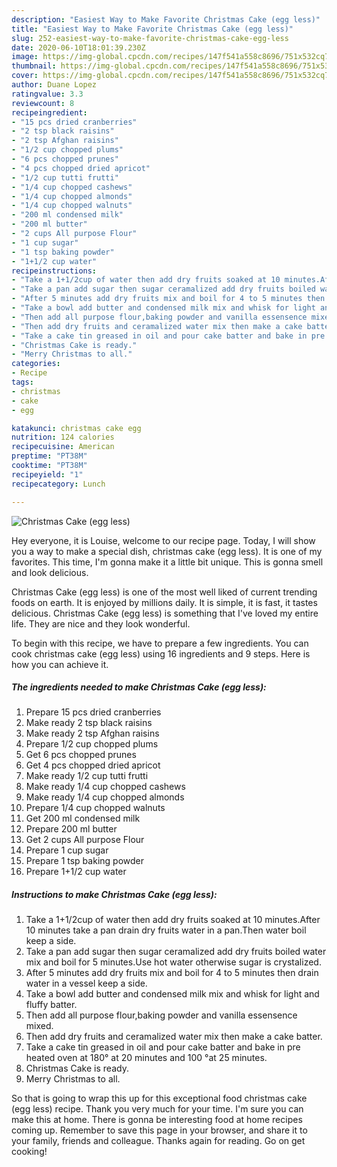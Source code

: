```yaml
---
description: "Easiest Way to Make Favorite Christmas Cake (egg less)"
title: "Easiest Way to Make Favorite Christmas Cake (egg less)"
slug: 252-easiest-way-to-make-favorite-christmas-cake-egg-less
date: 2020-06-10T18:01:39.230Z
image: https://img-global.cpcdn.com/recipes/147f541a558c8696/751x532cq70/christmas-cake-egg-less-recipe-main-photo.jpg
thumbnail: https://img-global.cpcdn.com/recipes/147f541a558c8696/751x532cq70/christmas-cake-egg-less-recipe-main-photo.jpg
cover: https://img-global.cpcdn.com/recipes/147f541a558c8696/751x532cq70/christmas-cake-egg-less-recipe-main-photo.jpg
author: Duane Lopez
ratingvalue: 3.3
reviewcount: 8
recipeingredient:
- "15 pcs dried cranberries"
- "2 tsp black raisins"
- "2 tsp Afghan raisins"
- "1/2 cup chopped plums"
- "6 pcs chopped prunes"
- "4 pcs chopped dried apricot"
- "1/2 cup tutti frutti"
- "1/4 cup chopped cashews"
- "1/4 cup chopped almonds"
- "1/4 cup chopped walnuts"
- "200 ml condensed milk"
- "200 ml butter"
- "2 cups All purpose Flour"
- "1 cup sugar"
- "1 tsp baking powder"
- "1+1/2 cup water"
recipeinstructions:
- "Take a 1+1/2cup of water then add dry fruits soaked at 10 minutes.After 10 minutes take a pan drain dry fruits water in a pan.Then water boil keep a side."
- "Take a pan add sugar then sugar ceramalized add dry fruits boiled water mix and boil for 5 minutes.Use hot water otherwise sugar is crystalized."
- "After 5 minutes add dry fruits mix and boil for 4 to 5 minutes then drain water in a vessel keep a side."
- "Take a bowl add butter and condensed milk mix and whisk for light and fluffy batter."
- "Then add all purpose flour,baking powder and vanilla essensence mixed."
- "Then add dry fruits and ceramalized water mix then make a cake batter."
- "Take a cake tin greased in oil and pour cake batter and bake in pre heated oven at 180° at 20 minutes and 100 °at 25 minutes."
- "Christmas Cake is ready."
- "Merry Christmas to all."
categories:
- Recipe
tags:
- christmas
- cake
- egg

katakunci: christmas cake egg 
nutrition: 124 calories
recipecuisine: American
preptime: "PT38M"
cooktime: "PT38M"
recipeyield: "1"
recipecategory: Lunch

---
```



![Christmas Cake (egg less)](https://img-global.cpcdn.com/recipes/147f541a558c8696/751x532cq70/christmas-cake-egg-less-recipe-main-photo.jpg)

Hey everyone, it is Louise, welcome to our recipe page. Today, I will show you a way to make a special dish, christmas cake (egg less). It is one of my favorites. This time, I'm gonna make it a little bit unique. This is gonna smell and look delicious.



Christmas Cake (egg less) is one of the most well liked of current trending foods on earth. It is enjoyed by millions daily. It is simple, it is fast, it tastes delicious. Christmas Cake (egg less) is something that I've loved my entire life. They are nice and they look wonderful.


To begin with this recipe, we have to prepare a few ingredients. You can cook christmas cake (egg less) using 16 ingredients and 9 steps. Here is how you can achieve it.

<!--inarticleads1-->

##### The ingredients needed to make Christmas Cake (egg less):

1. Prepare 15 pcs dried cranberries
1. Make ready 2 tsp black raisins
1. Make ready 2 tsp Afghan raisins
1. Prepare 1/2 cup chopped plums
1. Get 6 pcs chopped prunes
1. Get 4 pcs chopped dried apricot
1. Make ready 1/2 cup tutti frutti
1. Make ready 1/4 cup chopped cashews
1. Make ready 1/4 cup chopped almonds
1. Prepare 1/4 cup chopped walnuts
1. Get 200 ml condensed milk
1. Prepare 200 ml butter
1. Get 2 cups All purpose Flour
1. Prepare 1 cup sugar
1. Prepare 1 tsp baking powder
1. Prepare 1+1/2 cup water




<!--inarticleads2-->

##### Instructions to make Christmas Cake (egg less):

1. Take a 1+1/2cup of water then add dry fruits soaked at 10 minutes.After 10 minutes take a pan drain dry fruits water in a pan.Then water boil keep a side.
1. Take a pan add sugar then sugar ceramalized add dry fruits boiled water mix and boil for 5 minutes.Use hot water otherwise sugar is crystalized.
1. After 5 minutes add dry fruits mix and boil for 4 to 5 minutes then drain water in a vessel keep a side.
1. Take a bowl add butter and condensed milk mix and whisk for light and fluffy batter.
1. Then add all purpose flour,baking powder and vanilla essensence mixed.
1. Then add dry fruits and ceramalized water mix then make a cake batter.
1. Take a cake tin greased in oil and pour cake batter and bake in pre heated oven at 180° at 20 minutes and 100 °at 25 minutes.
1. Christmas Cake is ready.
1. Merry Christmas to all.




So that is going to wrap this up for this exceptional food christmas cake (egg less) recipe. Thank you very much for your time. I'm sure you can make this at home. There is gonna be interesting food at home recipes coming up. Remember to save this page in your browser, and share it to your family, friends and colleague. Thanks again for reading. Go on get cooking!
